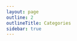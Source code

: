 ```yaml
---
layout: page
outline: 2
outlineTitle: Categories
sidebar: true
---
```


<script setup>
import { data } from './icons.data.ts'
import IconsOverview from '../.vitepress/theme/components/icons/IconsOverview.vue'
import PageContainer from '../.vitepress/theme/components/PageContainer.vue'
</script>

<div class="VPDoc content">
  <PageContainer>
    <IconsOverview :icons="data.icons" />
  </PageContainer>
</div>
